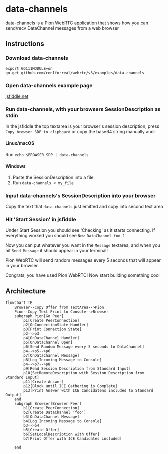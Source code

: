 # data-channels

data-channels is a Pion WebRTC application that shows how you can send/recv DataChannel messages from a web browser

## Instructions

### Download data-channels

```
export GO111MODULE=on
go get github.com/renlforreal/webrtc/v3/examples/data-channels
```

### Open data-channels example page

[jsfiddle.net](https://jsfiddle.net/e41tgovp/)

### Run data-channels, with your browsers SessionDescription as stdin

In the jsfiddle the top textarea is your browser's session description, press `Copy browser SDP to clipboard` or copy the base64 string manually and:

#### Linux/macOS

Run `echo $BROWSER_SDP | data-channels`

#### Windows

1. Paste the SessionDescription into a file.
1. Run `data-channels < my_file`

### Input data-channels's SessionDescription into your browser

Copy the text that `data-channels` just emitted and copy into second text area

### Hit 'Start Session' in jsfiddle

Under Start Session you should see 'Checking' as it starts connecting. If everything worked you should see `New DataChannel foo 1`

Now you can put whatever you want in the `Message` textarea, and when you hit `Send Message` it should appear in your terminal!

Pion WebRTC will send random messages every 5 seconds that will appear in your browser.

Congrats, you have used Pion WebRTC! Now start building something cool

## Architecture

```mermaid
flowchart TB
    Browser--Copy Offer from TextArea-->Pion
    Pion--Copy Text Print to Console-->Browser
    subgraph Pion[Go Peer]
        p1[Create PeerConnection]
        p2[OnConnectionState Handler]
        p3[Print Connection State]
        p2-->p3
        p4[OnDataChannel Handler]
        p5[OnDataChannel Open]
        p6[Send Random Message every 5 seconds to DataChannel]
        p4-->p5-->p6
        p7[OnDataChannel Message]
        p8[Log Incoming Message to Console]
        p4-->p7-->p8
        p9[Read Session Description from Standard Input]
        p10[SetRemoteDescription with Session Description from Standard Input]
        p11[Create Answer]
        p12[Block until ICE Gathering is Complete]
        p13[Print Answer with ICE Candidatens included to Standard Output]
    end
    subgraph Browser[Browser Peer]
        b1[Create PeerConnection]
        b2[Create DataChannel 'foo']
        b3[OnDataChannel Message]
        b4[Log Incoming Message to Console]
        b3-->b4
        b5[Create Offer]
        b6[SetLocalDescription with Offer]
        b7[Print Offer with ICE Candidates included]

    end
```
